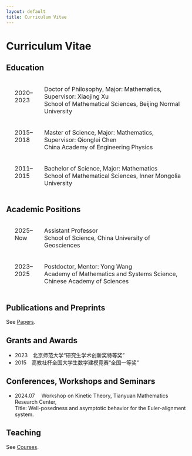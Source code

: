 ```yaml
---
layout: default
title: Curriculum Vitae 
---
```


<h1>Curriculum Vitae </h1>

<h2>Education</h2>

<table style="border-collapse:separate; border-spacing:15px 0px;">
<tbody>
<tr>
<td style="width: 10%;">
	<p>2020&ndash;2023<br>&emsp;</p>
	<!-- <img src="https://xiang-bai.github.io/apple-icon.png" alt="" width="32" /> -->
</td>
<td style="width: 90%;">
<!-- <p>2020&ndash;2023, Doctor of Philosophy</p> -->
<p>Doctor of Philosophy, Major: Mathematics, Supervisor: Xiaojing Xu<br>School of Mathematical Sciences, Beijing Normal University</p>
</td>
</tr>
<tr>
<td style="width: 10%;">
	<p>2015&ndash;2018<br>&emsp;</p>
	<!-- <img src="https://xiang-bai.github.io/apple-icon.png" alt="" width="32" /> -->
</td>
<td style="width: 90%;">
<!-- <p>2015&ndash;2018, Master of Science</p> -->
<p>Master of Science, Major: Mathematics, Supervisor: Qionglei Chen<br>China Academy of Engineering Physics</p>
</td>
</tr>
<tr>
<td style="width: 10%;">
	<p>2011&ndash;2015<br>&emsp;</p>
	<!-- <img src="https://xiang-bai.github.io/apple-icon.png" alt="" width="32" /> -->
</td>
<td style="width: 90%;">
<!-- <p>2011&ndash;2015, Bachelor of Science</p> -->
<p>Bachelor of Science, Major: Mathematics<br>School of Mathematical Sciences, Inner Mongolia University</p>
</td>
</tr>
</tbody>
</table>

<h2>Academic Positions</h2>


<table style="border-collapse:separate; border-spacing:15px 0px;">
<tbody>
<tr>
<td style="width: 10%;">
	<p>2025&ndash;Now<br>&emsp;</p>
	<!-- <img src="https://xiang-bai.github.io/apple-icon.png" alt="" width="32" /> -->
</td>
<td style="width: 90%;">
<p>Assistant Professor<br>School of Science, China University of Geosciences</p>
</td>
</tr>
<tr>
<td style="width: 10%;">
	<p>2023&ndash;2025<br>&emsp;</p>
	<!-- <img src="https://xiang-bai.github.io/apple-icon.png" alt="" width="32" /> -->
</td>
<td style="width: 90%;">
<p>Postdoctor, Mentor: Yong Wang<br>Academy of Mathematics and Systems Science, Chinese Academy of Sciences</p>
</td>
</tr>
</tbody>
</table>

<h2>Publications and Preprints</h2>
<p>See <a href="https://xiang-bai.github.io/papers">Papers</a>.</p>

<h2>Grants and Awards</h2>
<p>
<ul>
  <li>2023&emsp;北京师范大学“研究生学术创新奖特等奖”</li>
  <li>2015&emsp;高教社杯全国大学生数学建模竞赛“全国一等奖”</li>
</ul>
</p>

<h2>Conferences, Workshops and Seminars</h2>
<p>
<ul>
  <li>2024.07&emsp; Workshop on Kinetic Theory, Tianyuan Mathematics Research Center,<br>Title: Well-posedness and asymptotic behavior for the Euler-alignment system. </li>
</ul>
</p>

<h2>Teaching</h2>
<p>See <a href="https://xiang-bai.github.io/course">Courses</a>.</p>
